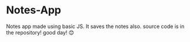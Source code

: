 # Notes-App
Notes app made using basic JS. It saves the notes also. source code is in the repository! 
good day! 😊
